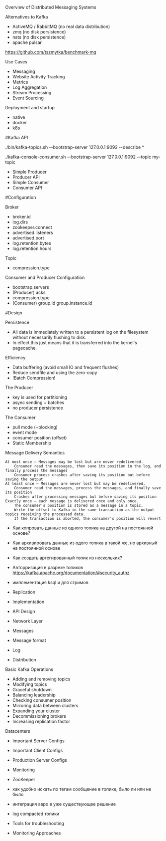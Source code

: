 Overview of Distributed Messaging Systems

Alternatives to Kafka
- ActiveMQ / RabbitMQ (no real data distribution)
- zmq (no disk persistence)
- nats (no disk persistence)
- apache pulsar

https://github.com/tszmytka/benchmark-mq

Use Cases
- Messaging
- Website Activity Tracking
- Metrics
- Log Aggregation
- Stream Processing
- Event Sourcing

Deployment and startup
 - native
 - docker
 - k8s

#Kafka API

./bin/kafka-topics.sh --bootstrap-server 127.0.0.1:9092 --describe *

./kafka-console-consumer.sh --bootstrap-server 127.0.0.1:9092 --topic my-topic

- Simple Producer
- Producer API
- Simple Consumer
- Consumer API

#Configuration

Broker
- broker.id
- log.dirs
- zookeeper.connect 
- advertised.listeners
- advertised.port
- log.retention.bytes
- log.retention.hours

Topic
- compression.type

Consumer and Producer Configuration
- bootstrap.servers
- (Producer) acks
- compression.type
- (Consumer) group.id group.instance.id

#Design

Persistence
- All data is immediately written to a persistent log on the filesystem without necessarily flushing to disk.
- In effect this just means that it is transferred into the kernel's pagecache.

Efficiency
- Data buffering (avoid small IO and frequent flushes)
- Reduce sendfile and using the zero-copy
- !Batch Compression!

The Producer
- key is used for partitioning 
- async sending + batches
- no producer persistence

The Consumer
- pull mode (+blocking)
- event mode
- consumer position (offset)
- Static Membership

Message Delivery Semantics

    At most once — Messages may be lost but are never redelivered.
        Consumer read the messages, then save its position in the log, and finally process the messages
        Consumer process crashes after saving its position but before saving the output
    At least once — Messages are never lost but may be redelivered.
        Consumer read the messages, process the messages, and finally save its position
        Crashes after processing messages but before saving its position
    Exactly once — each message is delivered once and only once.
        The consumer's position is stored as a message in a topic, 
        Write the offset to Kafka in the same transaction as the output topics receiving the processed data. 
        If the transaction is aborted, the consumer's position will revert



- Как копровать данные из одного топика на другой на постоянной основе?
- Как архивировать данные из одого топика в такой же, но архивный на постоянной основе
- Как создать аргегированный топик из нескольких?
- Авторризация в разрезе топиков https://kafka.apache.org/documentation/#security_authz
- имплементация ksql и для стримов


- Replication
- Implementation
- API Design
- Network Layer
- Messages
- Message format
- Log
- Distribution

Basic Kafka Operations

- Adding and removing topics
- Modifying topics
- Graceful shutdown
- Balancing leadership
- Checking consumer position
- Mirroring data between clusters
- Expanding your cluster
- Decommissioning brokers
- Increasing replication factor


Datacenters

- Important Server Configs
- Important Client Configs
- Production Server Configs
- Monitoring
- ZooKeeper


- как удобно искать по тегам сообщение в топике, было ли или не было
- интеграция авро в уже существующее решение
- log compacted топики
- Tools for troubleshooting
- Monitoring Approaches
